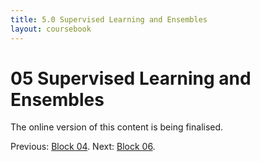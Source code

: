 ```yaml
---
title: 5.0 Supervised Learning and Ensembles
layout: coursebook
---
```

# 05 Supervised Learning and Ensembles

The online version of this content is being finalised.

Previous: [Block 04](04.md).
Next: [Block 06](06.md).
